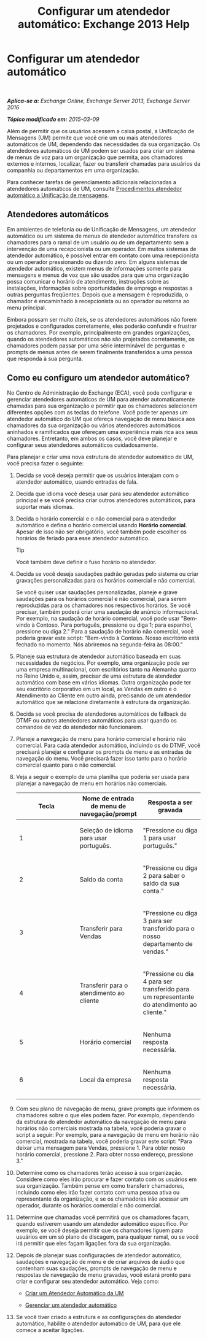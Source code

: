 ﻿---
title: 'Configurar um atendedor automático: Exchange 2013 Help'
TOCTitle: Configurar um atendedor automático
ms:assetid: 0a3492f8-8aba-4904-96fd-6e023175012a
ms:mtpsurl: https://technet.microsoft.com/pt-br/library/JJ673508(v=EXCHG.150)
ms:contentKeyID: 50484982
ms.date: 05/22/2018
mtps_version: v=EXCHG.150
ms.translationtype: MT
---

# Configurar um atendedor automático

 

_**Aplica-se a:** Exchange Online, Exchange Server 2013, Exchange Server 2016_

_**Tópico modificado em:** 2015-03-09_

Além de permitir que os usuários acessem a caixa postal, a Unificação de Mensagens (UM) permite que você crie um ou mais atendedores automáticos de UM, dependendo das necessidades da sua organização. Os atendedores automáticos de UM podem ser usados para criar um sistema de menus de voz para um organização que permita, aos chamadores externos e internos, localizar, fazer ou transferir chamadas para usuários da companhia ou departamentos em uma organização.

Para conhecer tarefas de gerenciamento adicionais relacionadas a atendedores automáticos de UM, consulte [Procedimentos atendedor automático a Unificação de mensagens](um-auto-attendant-procedures-exchange-2013-help.md).

## Atendedores automáticos

Em ambientes de telefonia ou de Unificação de Mensagens, um atendedor automático ou um sistema de menus de atendedor automático transfere os chamadores para o ramal de um usuário ou de um departamento sem a intervenção de uma recepcionista ou um operador. Em muitos sistemas de atendedor automático, é possível entrar em contato com uma recepcionista ou um operador pressionando ou dizendo zero. Em alguns sistemas de atendedor automático, existem menus de informações somente para mensagens e menus de voz que são usados para que uma organização possa comunicar o horário de atendimento, instruções sobre as instalações, informações sobre oportunidades de emprego e respostas a outras perguntas freqüentes. Depois que a mensagem é reproduzida, o chamador é encaminhado à recepcionista ou ao operador ou retorna ao menu principal.

Embora possam ser muito úteis, se os atendedores automáticos não forem projetados e configurados corretamente, eles poderão confundir e frustrar os chamadores. Por exemplo, principalmente em grandes organizações, quando os atendedores automáticos não são projetados corretamente, os chamadores podem passar por uma série interminável de perguntas e prompts de menus antes de serem finalmente transferidos a uma pessoa que responda à sua pergunta.

## Como eu configuro um atendedor automático?

No Centro de Administração do Exchange (ECA), você pode configurar e gerenciar atendedores automáticos de UM para atender automaticamente chamadas para sua organização e permitir que os chamadores selecionem diferentes opções com as teclas do telefone. Você pode ter apenas um atendedor automático do UM que ofereça navegação de menu básica aos chamadores da sua organização ou vários atendedores automáticos aninhados e ramificados que ofereçam uma experiência mais rica aos seus chamadores. Entretanto, em ambos os casos, você deve planejar e configurar seus atendedores automáticos cuidadosamente.

Para planejar e criar uma nova estrutura de atendedor automático de UM, você precisa fazer o seguinte:

1.  Decida se você deseja permitir que os usuários interajam com o atendedor automático, usando entradas de fala.

2.  Decida que idioma você deseja usar para seu atendedor automático principal e se você precisa criar outros atendedores automáticos, para suportar mais idiomas.

3.  Decida o horário comercial e o não comercial para o atendedor automático e defina o horário comercial usando **Horário comercial**. Apesar de isso não ser obrigatório, você também pode escolher os horários de feriado para esse atendedor automático.
    

    > [!TIP]
    > Você também deve definir o fuso horário no atendedor.



4.  Decida se você deseja saudações padrão geradas pelo sistema ou criar gravações personalizadas para os horários comercial e não comercial.
    
    Se você quiser usar saudações personalizadas, planeje e grave saudações para os horários comercial e não comercial, para serem reproduzidas para os chamadores nos respectivos horários. Se você precisar, também poderá criar uma saudação de anúncio informacional. Por exemplo, na saudação de horário comercial, você pode usar "Bem-vindo à Contoso. Para português, pressione ou diga 1; para espanhol, pressione ou diga 2." Para a saudação de horário não comercial, você poderia gravar este script: "Bem-vindo à Contoso. Nosso escritório está fechado no momento. Nós abriremos na segunda-feira às 08:00."

5.  Planeje sua estrutura de atendedor automático baseada em suas necessidades de negócios. Por exemplo, uma organização pode ser uma empresa multinacional, com escritórios tanto na Alemanha quanto no Reino Unido e, assim, precisar de uma estrutura de atendedor automático com base em vários idiomas. Outra organização pode ter seu escritório corporativo em um local, as Vendas em outro e o Atendimento ao Cliente em outro ainda, precisando de um atendedor automático que se relacione diretamente à estrutura da organização.

6.  Decida se você precisa de atendedores automáticos de fallback de DTMF ou outros atendedores automáticos para usar quando os comandos de voz do atendedor não funcionarem.

7.  Planeje a navegação de menu para horário comercial e horário não comercial. Para cada atendedor automático, incluindo os do DTMF, você precisará planejar e configurar os prompts de menu e as entradas de navegação do menu. Você precisará fazer isso tanto para o horário comercial quanto para o não comercial.

8.  Veja a seguir o exemplo de uma planilha que poderia ser usada para planejar a navegação de menu em horários não comerciais.
    
    
    <table>
    <colgroup>
    <col style="width: 33%" />
    <col style="width: 33%" />
    <col style="width: 33%" />
    </colgroup>
    <thead>
    <tr class="header">
    <th><strong>Tecla</strong></th>
    <th><strong>Nome de entrada de menu de navegação/prompt</strong></th>
    <th><strong>Resposta a ser gravada</strong></th>
    </tr>
    </thead>
    <tbody>
    <tr class="odd">
    <td><p>1</p></td>
    <td><p>Seleção de idioma para usar português.</p></td>
    <td><p>&quot;Pressione ou diga 1 para usar português.&quot;</p></td>
    </tr>
    <tr class="even">
    <td><p>2</p></td>
    <td><p>Saldo da conta</p></td>
    <td><p>&quot;Pressione ou diga 2 para saber o saldo da sua conta.&quot;</p></td>
    </tr>
    <tr class="odd">
    <td><p>3</p></td>
    <td><p>Transferir para Vendas</p></td>
    <td><p>&quot;Pressione ou diga 3 para ser transferido para o nosso departamento de vendas.&quot;</p></td>
    </tr>
    <tr class="even">
    <td><p>4</p></td>
    <td><p>Transferir para o atendimento ao cliente</p></td>
    <td><p>&quot;Pressione ou dia 4 para ser transferido para um representante do atendimento ao cliente.&quot;</p></td>
    </tr>
    <tr class="odd">
    <td><p>5</p></td>
    <td><p>Horário comercial</p></td>
    <td><p>Nenhuma resposta necessária.</p></td>
    </tr>
    <tr class="even">
    <td><p>6</p></td>
    <td><p>Local da empresa</p></td>
    <td><p>Nenhuma resposta necessária.</p></td>
    </tr>
    </tbody>
    </table>


9.  Com seu plano de navegação de menu, grave prompts que informem os chamadores sobre o que eles podem fazer. Por exemplo, dependendo da estrutura do atendedor automático da navegação de menu para horários não comerciais mostrada na tabela, você poderia gravar o script a seguir: Por exemplo, para a navegação de menu em horário não comercial, mostrada na tabela, você poderia gravar este script: "Para deixar uma mensagem para Vendas, pressione 1. Para obter nosso horário comercial, pressione 2. Para obter nosso endereço, pressione 3."

10. Determine como os chamadores terão acesso à sua organização. Considere como eles irão procurar e fazer contato com os usuários em sua organização. Também pense em como transferir chamadores, incluindo como eles irão fazer contato com uma pessoa ativa ou representante da organização, e se os chamadores irão acessar um operador, durante os horários comercial e não comercial.

11. Determine que chamadas você permitirá que os chamadores façam, quando estiverem usando um atendedor automático específico. Por exemplo, se você deseja permitir que os chamadores liguem para usuários em um só plano de discagem, para qualquer ramal, ou se você irá permitir que eles façam ligações fora da sua organização.

12. Depois de planejar suas configurações de atendedor automático, saudações e navegação de menu e de criar arquivos de áudio que contenham suas saudações, prompts de navegação de menu e respostas de navegação de menu gravadas, você estará pronto para criar e configurar seu atendedor automático. Veja como:
    
      - [Criar um Atendedor Automático da UM](create-a-um-auto-attendant-exchange-2013-help.md)
    
      - [Gerenciar um atendedor automático](manage-a-um-auto-attendant-exchange-2013-help.md)

13. Se você tiver criado a estrutura e as configurações do atendedor automático, habilite o atendedor automático de UM, para que ele comece a aceitar ligações.

